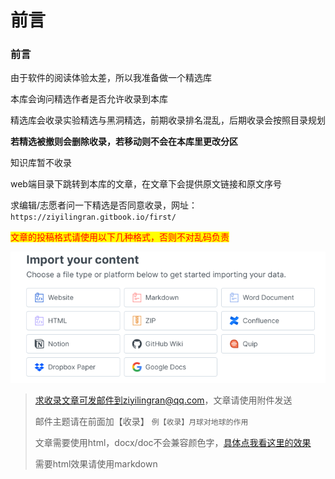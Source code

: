 # 前言

### 前言

由于软件的阅读体验太差，所以我准备做一个精选库

本库会询问精选作者是否允许收录到本库

精选库会收录实验精选与黑洞精选，前期收录排名混乱，后期收录会按照目录规划

**若精选被撤则会删除收录，若移动则不会在本库里更改分区**

知识库暂不收录

web端目录下跳转到本库的文章，在文章下会提供原文链接和原文序号

求编辑/志愿者问一下精选是否同意收录，网址：`https://ziyilingran.gitbook.io/first/`

<mark style="color:red;">文章的投稿格式请使用以下几种格式，否则不对乱码负责</mark>

![](../.gitbook/assets/image.png)

> 求收录文章可发邮件到ziyilingran@qq.com，文章请使用附件发送
>
> 邮件主题请在前面加【收录】 `例【收录】月球对地球的作用`
>
> 文章需要使用html，docx/doc不会兼容颜色字，[具体点我看这里的效果](https://app.gitbook.com/s/gi2XzLKVW0Gvv3YFZWIq/\~/changes/ksliRF3mYPm0aNkmxcPy/jing-xuan-jing-xiang/tou-gao-yan-shi/word-wen-jian-dao-ru-xiao-guo-ru-xia)
>
> 需要html效果请使用markdown
